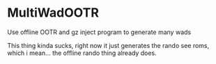 # MultiWadOOTR
Use offline OOTR and gz inject program to generate many wads


This thing kinda sucks, right now it just generates the rando see roms, which i mean... the offline rando thing already does.